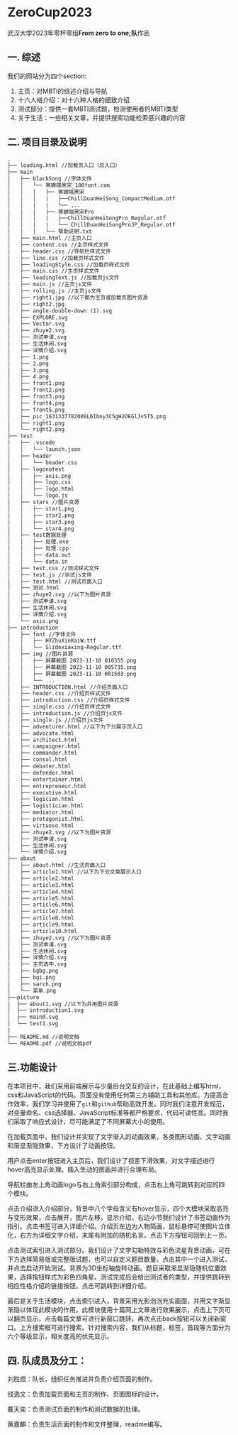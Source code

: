 # ZeroCup2023

武汉大学2023年零杯零组**From zero to one;队**作品

## 一. 综述

我们的网站分为四个section:

1. 主页：对MBTI的综述介绍与导航
2. 十六人格介绍：对十六种人格的细致介绍
3. 测试部分：提供一套MBTI测试题，检测使用者的MBTI类型
4. 关于生活：一些相关文章，并提供搜索功能检索感兴趣的内容

## 二. 项目目录及说明

```txt
.
├── loading.html //加载页入口（总入口）
├── main
│   ├── blackSong //字体文件
│   │   └── 寒蝉端黑宋_100font.com
│   │   │   ├── 寒蝉端黑宋
│   │   │   |   ├──ChillDuanHeiSong_CompactMedium.otf
│   │   |   |   └── ...
│   │   │   ├── 寒蝉端黑宋Pro
│   │   │   |   ├──ChillDuanHeiSongPro_Regular.otf
│   │   |   |   └── ChillDuanHeiSongProJP_Regular.otf
│   │   │   └── 帮助说明.txt
│   ├── main.html //主页入口
│   ├── content.css //主页样式文件
│   ├── header.css //导航栏样式文件
│   ├── line.css //加载页样式文件
│   ├── loadingStyle.css //加载页样式文件
│   ├── main.css //主页样式文件
│   ├── loadingText.js //加载页js文件
│   ├── main.js //主页js文件
│   ├── rolling.js //主页js文件
│   ├── right1.jpg //以下都为主页或加载页图片资源
│   ├── right2.jpg
│   ├── angle-double-down (1).svg
│   ├── EXPLORE.svg
│   ├── Vector.svg
│   ├── zhuye2.svg
│   ├── 测试申请.svg
│   ├── 生活休闲.svg
│   ├── 详情介绍.svg
│   ├── 1.png
│   ├── 2.png
│   ├── 3.png
│   ├── 4.png
│   ├── front1.png
│   ├── front2.png
│   ├── front3.png
│   ├── front4.png
│   ├── front5.png
│   ├── pic_1631337782009L6Iboy3C5gH2OEGlJv5T5.png
│   ├── right1.png
│   └── right2.png
├── test
│   ├── .vscode
│   │   └── launch.json
│   ├── header
│   │   └── header.css
│   ├── logonotest
│   │   ├── axis.png
│   │   ├── logo.css
│   │   ├── logo.html
│   │   └── logo.js
│   ├── stars //图片资源
│   │   ├── star1.png
│   │   ├── star2.png
│   │   ├── star3.png
│   │   └── star4.png
│   ├── test数据处理
│   │   ├── 处理.exe
│   │   ├── 处理.cpp
│   │   ├── data.out
│   │   └── data.in
│   ├── test.css //测试样式文件
│   ├── test.js //测试js文件
│   ├── test.html //测试页面入口
│   ├── 测试.html
│   ├── zhuye2.svg //以下为图片资源
│   ├── 测试申请.svg
│   ├── 生活休闲.svg
│   ├── 详情介绍.svg
│   └── axis.png
├── introduction
│   ├── font //字体文件
│   │   ├── HYZhuXinKaiW.ttf
│   │   └── Slidexiaxing-Regular.ttf
│   ├── img //图片资源
│   │   ├── 屏幕截图 2023-11-10 010355.png
│   │   ├── 屏幕截图 2023-11-10 005735.png
│   │   ├── 屏幕截图 2023-11-10 001503.png
│   │   └── ...
│   ├── INTRODUCTION.html //介绍页面入口
│   ├── header.css //介绍页样式文件
│   ├── introduction.css //介绍页样式文件
│   ├── single.css //介绍页样式文件
│   ├── introduction.js //介绍页js文件
│   ├── single.js //介绍页js文件
│   ├── adventurer.html //以下为下分展示页入口
│   ├── advocate.html
│   ├── architect.html
│   ├── campaigner.html
│   ├── commander.html
│   ├── consul.html
│   ├── debater.html
│   ├── defender.html
│   ├── entertainer.html
│   ├── entrepreneur.html
│   ├── executive.html
│   ├── logician.html
│   ├── logistician.html
│   ├── mediator.html
│   ├── protagonist.html
│   ├── virtuoso.html
│   ├── zhuye2.svg //以下为图片资源
│   ├── 测试申请.svg
│   ├── 生活休闲.svg
│   └── 详情介绍.svg
├── about
│   ├── about.html //生活页面入口
│   ├── article1.html //以下为下分文章展示入口
│   ├── article2.html
│   ├── article3.html
│   ├── article4.html
│   ├── article5.html
│   ├── article6.html
│   ├── article7.html
│   ├── article8.html
│   ├── article9.html
│   ├── article10.html
│   ├── zhuye2.svg //以下为图片资源
│   ├── 测试申请.svg
│   ├── 生活休闲.svg
│   ├── 详情介绍.svg
│   ├── 主页选中.svg
│   ├── bgbg.png
│   ├── bgi.png
│   ├── sarch.png
│   └── 菜单.png
├──picture
|  ├── about1.svg //以下为共用图片资源
│  ├── introduction1.svg
│  ├── main0.svg
│  └── test1.svg
|  
├── README.md //说明文档
└── README.pdf //说明文档pdf

```

## 三.功能设计

在本项目中，我们采用前端展示与少量后台交互的设计，在此基础上编写html，css和JavaScript的代码。页面没有使用任何第三方辅助工具和其他库。为提高合作效率，我们学习并使用了``git``和``github``帮助高效开发。同时我们注意开发规范，对变量命名、css选择器、JavaScript标准等都严格要求，代码可读性高。同时我们采取了响应式设计，尽可能满足了不同屏幕大小的使用。
	
在加载页面中，我们设计并实现了文字渐入的动画效果，各类图形动画、文字动画和渐显渐隐效果，下方设计了动画按钮。
	
用户点击enter按钮进入主页后，我们设计了视差下滑效果，对文字描述进行hover高亮显示处理。插入生动的图画并进行合理布局。

导航栏由左上角动画logo与右上角索引部分构成，点击右上角可跳转到对应的四个模块。

点击介绍进入介绍部分，背景中八个字母含义有hover显示，四个大模块采取高亮与变形效果，点击展开，图片左移，显示介绍，右边小节我们设计了书签动画作为指引。点击书签可进入详细介绍。介绍页左边为人物简画，鼠标悬停可使图片立体化，右方为详细文字介绍，末尾有附加的随机名言。点击下方按钮可回到上一页。

点击测试索引进入测试部分。我们设计了文字勾勒特效与彩色流星背景动画，可在下方选择简易版或完整版试题，也可以自定义题目数量。点击其中一个进入测试，并点击启动开始测试。背景为3D坐标轴旋转动画。题目采取渐显渐隐随机位置效果，选择按钮样式为彩色四角星。测试完成后会给出测试者的类型，并提供跳转到相应性格介绍的链接按钮。点击可跳转到详细介绍。

最后是关于生活模块，点击索引进入，背景采用光影泡泡充实画面，并用文字渐显渐隐以体现此模块的作用。此模块使用十篇网上文章进行效果展示，点击上下页可以翻页显示，点击每篇文章可进行新窗口跳转，再次点击back按钮可以关闭新窗口。上方搜索框可进行搜索。针对搜索内容，我们从标题，标签，首段等方面分为六个等级显示，相关度高的优先显示。

## 四. 队成员及分工：
刘胜煜：队长，组织任务推进并负责介绍页面的制作。

钱逸文：负责加载页面和主页的制作、页面图标的设计。

戴天奕：负责测试页面的制作和测试数据的处理。

黄嘉麒：负责生活页面的制作和文件整理，readme编写。
